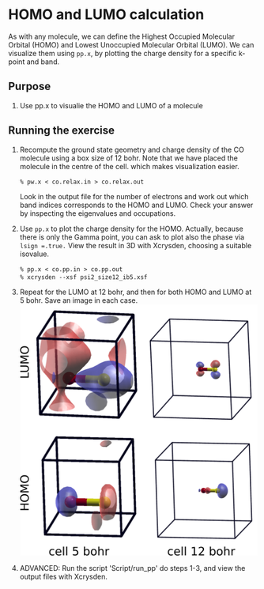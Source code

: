 # HOMO and LUMO calculation
As with any molecule, we can define the Highest Occupied Molecular Orbital (HOMO) and Lowest Unoccupied Molecular Orbital (LUMO).
We can visualize them using `pp.x`, by plotting the charge density for a specific k-point and band.

## Purpose
  1. Use pp.x to visualie the HOMO and LUMO of a molecule

## Running the exercise
  1. Recompute the ground state geometry and charge density of the CO molecule using a box size of 12 bohr. Note that we have placed the molecule in the centre of the cell. which makes visualization easier.
      ```
      % pw.x < co.relax.in > co.relax.out
      ```
      Look in the output file for the number of electrons and work out which band indices corresponds to the HOMO and LUMO. Check your answer by inspecting the eigenvalues and occupations.
  2. Use `pp.x` to plot the charge density for the HOMO. Actually, because there is only the Gamma point, you can ask to plot also the phase via `lsign =.true.` View the result in 3D with Xcrysden, choosing a suitable isovalue.
      ```
      % pp.x < co.pp.in > co.pp.out
      % xcrysden --xsf psi2_size12_ib5.xsf
      ```
  3. Repeat for the LUMO at 12 bohr, and then for both HOMO and LUMO at 5 bohr. Save an image in each case.
     ![HOMO and LUMO](Ref/psi2_all.png?raw=true "HOMO-LUMO vs cell size")
     
  4. ADVANCED: Run the script 'Script/run_pp' do steps 1-3, and view the output files with Xcrysden.

